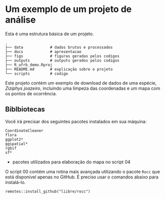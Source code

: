 # Um exemplo de um projeto de análise

Esta é uma estrutura básica de um projeto. 

    .
    ├── data            # dados brutos e processados
    ├── docs            # apresentacao
    ├── figs            # figuras geradas pelos codigos
    ├── outputs         # outputs gerados pelos codigos
    ├── R_ufrb_demo.Rproj   
    ├── README.md       # explicação sobre o projeto
    └── scripts         # codigo

Este projeto contém um exemplo de download de dados de uma espécie, _Ziziphys joazeiro_, incluindo uma limpeza das coordenadas e um mapa com os pontos de ocorrência.


## Biblbiotecas

Você irá precisar dos seguintes pacotes instalados em sua máquina:

```
CoordinateCleaner
flora
ggplot2*
ggspatial*
rgbif
sf*
```

* pacotes utilizados para elaboração do mapa no script 04

O script 00 contém uma rotina mais avançada utilizando o pacote `Rocc` que está disponível apenas no GitHub. É preciso usar o comandos abaixo para instalá-lo.

```
remotes::install_github("liibre/rocc")

```

